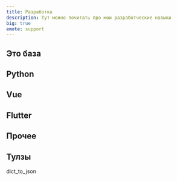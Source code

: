 ```yaml
---
title: Разработка
description: Тут можно почитать про мои разработческие навыки
big: true
emote: support
---
```



## Это база


<div class="core-col">
  <article-heading :page="pages.postman" :preview="true"></article-heading>
  <article-heading :page="pages.du" :preview="true"></article-heading>
</div>

## Python

<div class="core-col">
  <article-heading :page="pages['py/test']" :preview="true"></article-heading>
  <article-heading :page="pages['py/test-gae']" :preview="true"></article-heading>
  <article-heading :page="pages['py/pyenv']" :preview="true"></article-heading>
  <article-heading :page="pages['py/xlsx']" :preview="true"></article-heading>
  <article-heading :page="pages['py/gsheets']" :preview="true"></article-heading>
  <article-heading :page="pages['py/libs']" :preview="true"></article-heading>
</div>

## Vue

<div class="core-col">
  <article-heading :page="pages['vue/firebase']" :preview="true"></article-heading>
  <article-heading :page="pages['vue/libs']" :preview="true"></article-heading>
</div>

## Flutter

<div class="core-col">
  <article-heading :page="pages['flutter/ads']" :preview="true"></article-heading>
  <article-heading :page="pages['flutter/apk']" :preview="true"></article-heading>
  <article-heading :page="pages['flutter/firebase']" :preview="true"></article-heading>
  <article-heading :page="pages['flutter/subscriptions']" :preview="true"></article-heading>
  <article-heading :page="pages['flutter/libs']" :preview="true"></article-heading>
</div>

## Прочее 

<div class="core-col">
  <article-heading :page="pages['cv']" :preview="true"></article-heading>
  <article-heading :page="pages['how']" :preview="true"></article-heading>
  <article-heading :page="pages['base']" :preview="true"></article-heading>
</div>

## Тулзы

  <div class="space-x-2 overflow-x-auto flex ">
    <link-btn class="flex-shrink-0" href="/dev/dict_to_json">dict_to_json</link-btn>
  </div>
